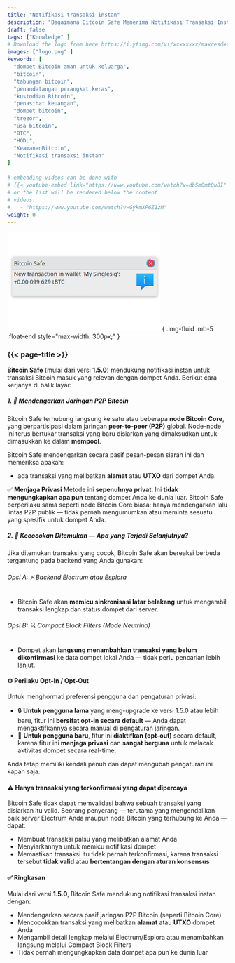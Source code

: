 ```yaml
---
title: "Notifikasi transaksi instan"
description: "Bagaimana Bitcoin Safe Menerima Notifikasi Transaksi Instan"
draft: false
tags: ["Knowledge" ]
# Download the logo from here https://i.ytimg.com/vi/xxxxxxxx/maxresdefault.jpg
images: ["logo.png" ]
keywords: [
  "dompet Bitcoin aman untuk keluarga",
  "bitcoin",
  "tabungan bitcoin",
  "penandatangan perangkat keras",
  "kustodian Bitcoin",
  "penasihat keuangan",
  "dompet bitcoin",
  "trezor",
  "usa bitcoin",
  "BTC",
  "HODL",
  "KeamananBitcoin",
  "Notifikasi transaksi instan"
]

# embedding videos can be done with 
# {{< youtube-embed link="https://www.youtube.com/watch?v=dbSmQmt0uDI" >}}
# or the list will be rendered below the content
# videos:
#   - "https://www.youtube.com/watch?v=GykmXP6Z1zM"
weight: 0
---
```




![](logo.png)
{ .img-fluid .mb-5 .float-end style="max-width: 300px;" }


### {{< page-title >}}  
 
  


**Bitcoin Safe** (mulai dari versi **1.5.0**) mendukung notifikasi instan untuk transaksi Bitcoin masuk yang relevan dengan dompet Anda. Berikut cara kerjanya di balik layar:




##### 1. 📡 Mendengarkan Jaringan P2P Bitcoin

Bitcoin Safe terhubung langsung ke satu atau beberapa **node Bitcoin Core**, yang berpartisipasi dalam jaringan **peer-to-peer (P2P)** global. Node-node ini terus bertukar transaksi yang baru disiarkan yang dimaksudkan untuk dimasukkan ke dalam **mempool**.

Bitcoin Safe mendengarkan secara pasif pesan-pesan siaran ini dan memeriksa apakah:

* ada transaksi yang melibatkan **alamat** atau **UTXO** dari dompet Anda.

✅ **Menjaga Privasi**
Metode ini **sepenuhnya privat**. Ini **tidak mengungkapkan apa pun** tentang dompet Anda ke dunia luar.
Bitcoin Safe berperilaku sama seperti node Bitcoin Core biasa: hanya mendengarkan lalu lintas P2P publik — tidak pernah mengumumkan atau meminta sesuatu yang spesifik untuk dompet Anda.



##### 2. 🧠 Kecocokan Ditemukan — Apa yang Terjadi Selanjutnya?

Jika ditemukan transaksi yang cocok, Bitcoin Safe akan bereaksi berbeda tergantung pada backend yang Anda gunakan:

###### Opsi A: ⚡ Backend Electrum atau Esplora

* Bitcoin Safe akan **memicu sinkronisasi latar belakang** untuk mengambil transaksi lengkap dan status dompet dari server.

###### Opsi B: 🔍 Compact Block Filters (Mode Neutrino)

* Dompet akan **langsung menambahkan transaksi yang belum dikonfirmasi** ke data dompet lokal Anda — tidak perlu pencarian lebih lanjut.



#### ⚙️ Perilaku Opt-In / Opt-Out

Untuk menghormati preferensi pengguna dan pengaturan privasi:

* 🔒 **Untuk pengguna lama** yang meng-upgrade ke versi 1.5.0 atau lebih baru, fitur ini **bersifat opt-in secara default** — Anda dapat mengaktifkannya secara manual di pengaturan jaringan.
* 🚀 **Untuk pengguna baru**, fitur ini **diaktifkan (opt-out)** secara default, karena fitur ini **menjaga privasi** dan **sangat berguna** untuk melacak aktivitas dompet secara real-time.

Anda tetap memiliki kendali penuh dan dapat mengubah pengaturan ini kapan saja.
 
 


#### ⚠️  Hanya transaksi yang terkonfirmasi yang dapat dipercaya

Bitcoin Safe tidak dapat memvalidasi bahwa sebuah transaksi yang disiarkan itu valid. Seorang penyerang — terutama yang mengendalikan baik server Electrum Anda maupun node Bitcoin yang terhubung ke Anda — dapat:

* Membuat transaksi palsu yang melibatkan alamat Anda
* Menyiarkannya untuk memicu notifikasi dompet
* Memastikan transaksi itu tidak pernah terkonfirmasi, karena transaksi tersebut **tidak valid** atau **bertentangan dengan aturan konsensus**


  


#### ✅ Ringkasan

Mulai dari versi **1.5.0**, Bitcoin Safe mendukung notifikasi transaksi instan dengan:

* Mendengarkan secara pasif jaringan P2P Bitcoin (seperti Bitcoin Core)
* Mencocokkan transaksi yang melibatkan **alamat** atau **UTXO** dompet Anda
* Mengambil detail lengkap melalui Electrum/Esplora atau menambahkan langsung melalui Compact Block Filters
* Tidak pernah mengungkapkan data dompet apa pun ke dunia luar